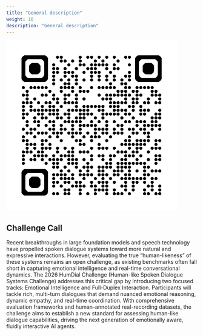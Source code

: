 ```yaml
---
title: "General description"
weight: 10
description: "General description"
---
```




![HumDial Challenge Banner](./demo.png)


## Challenge Call 

Recent breakthroughs in large foundation models and speech technology have propelled spoken dialogue systems toward more natural and expressive interactions. However, evaluating the true “human-likeness” of these systems remains an open challenge, as existing benchmarks often fall short in capturing emotional intelligence and real-time conversational dynamics. The 2026 HumDial Challenge (Human-like Spoken Dialogue Systems Challenge) addresses this critical gap by introducing two focused tracks: Emotional Intelligence and Full-Duplex Interaction. Participants will tackle rich, multi-turn dialogues that demand nuanced emotional reasoning, dynamic empathy, and real-time coordination. With comprehensive evaluation frameworks and human-annotated real-recording datasets, the challenge aims to establish a new standard for assessing human-like dialogue capabilities, driving the next generation of emotionally aware, fluidly interactive AI agents.